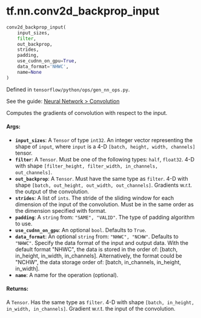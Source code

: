 <div itemscope itemtype="http://developers.google.com/ReferenceObject">
<meta itemprop="name" content="tf.nn.conv2d_backprop_input" />
</div>

# tf.nn.conv2d_backprop_input

``` python
conv2d_backprop_input(
    input_sizes,
    filter,
    out_backprop,
    strides,
    padding,
    use_cudnn_on_gpu=True,
    data_format='NHWC',
    name=None
)
```



Defined in `tensorflow/python/ops/gen_nn_ops.py`.

See the guide: [Neural Network > Convolution](../../../../api_guides/python/nn.md#Convolution)

Computes the gradients of convolution with respect to the input.

#### Args:

* <b>`input_sizes`</b>: A `Tensor` of type `int32`.
    An integer vector representing the shape of `input`,
    where `input` is a 4-D `[batch, height, width, channels]` tensor.
* <b>`filter`</b>: A `Tensor`. Must be one of the following types: `half`, `float32`.
    4-D with shape
    `[filter_height, filter_width, in_channels, out_channels]`.
* <b>`out_backprop`</b>: A `Tensor`. Must have the same type as `filter`.
    4-D with shape `[batch, out_height, out_width, out_channels]`.
    Gradients w.r.t. the output of the convolution.
* <b>`strides`</b>: A list of `ints`.
    The stride of the sliding window for each dimension of the input
    of the convolution. Must be in the same order as the dimension specified with
    format.
* <b>`padding`</b>: A `string` from: `"SAME", "VALID"`.
    The type of padding algorithm to use.
* <b>`use_cudnn_on_gpu`</b>: An optional `bool`. Defaults to `True`.
* <b>`data_format`</b>: An optional `string` from: `"NHWC", "NCHW"`. Defaults to `"NHWC"`.
    Specify the data format of the input and output data. With the
    default format "NHWC", the data is stored in the order of:
        [batch, in_height, in_width, in_channels].
    Alternatively, the format could be "NCHW", the data storage order of:
        [batch, in_channels, in_height, in_width].
* <b>`name`</b>: A name for the operation (optional).


#### Returns:

A `Tensor`. Has the same type as `filter`.
4-D with shape `[batch, in_height, in_width, in_channels]`.  Gradient
w.r.t. the input of the convolution.